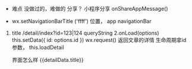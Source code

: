 - 难点 
没做过的，难做的
分享？ 小程序分享
onShareAppMessage()


- wx.setNavigationBarTitle ('ffff')
位置， app navigationBar 
1. title
/detail/index?id=123|124 queryString
2.onLoad(options)
    this.setData({
        id: options.id
    })
    wx.request()   返回文章的详情 
    生命周期拿id参数，
     this.loadDetail


     界面怎么样
     <import src="">
     <scroll-view scroll-y="true" enable-back-to-top="true">
        <!-- 标题 -->
        <view class="wrapper">
        <view class="header">
            <view class="title">
            {{detailData.title}}
            </view>
            <view>
        </view>
        <view class="content">
        <template is="wxParse" data="{{wxParseData:article.nodes}}">
        </view >
        </view>
        <!-- 底栏 -->
        <view class="footer-bar">
        弹性布局
        <icon type="">
        </view>
     </scroll>